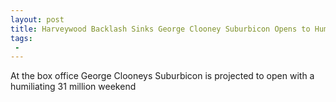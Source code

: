 ```yaml
---
layout: post
title: Harveywood Backlash Sinks George Clooney Suburbicon Opens to Humiliating 3 Million
tags:
 -
---
```

At the box office George Clooneys Suburbicon is projected to open with a humiliating 31 million weekend

